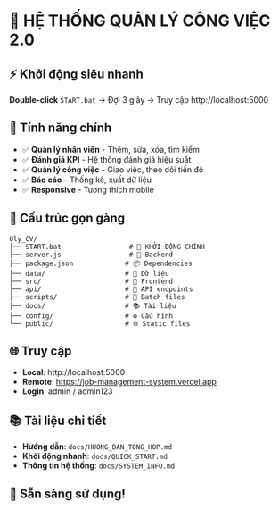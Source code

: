 # 🚀 HỆ THỐNG QUẢN LÝ CÔNG VIỆC 2.0

## ⚡ Khởi động siêu nhanh
**Double-click** `START.bat` → Đợi 3 giây → Truy cập http://localhost:5000

## 🎯 Tính năng chính
- ✅ **Quản lý nhân viên** - Thêm, sửa, xóa, tìm kiếm
- ✅ **Đánh giá KPI** - Hệ thống đánh giá hiệu suất
- ✅ **Quản lý công việc** - Giao việc, theo dõi tiến độ
- ✅ **Báo cáo** - Thống kê, xuất dữ liệu
- ✅ **Responsive** - Tương thích mobile

## 📁 Cấu trúc gọn gàng
```
Qly_CV/
├── START.bat                 # 🎯 KHỞI ĐỘNG CHÍNH
├── server.js                 # 🔧 Backend
├── package.json             # 📦 Dependencies
├── data/                    # 💾 Dữ liệu
├── src/                     # 🎨 Frontend
├── api/                     # 🔌 API endpoints
├── scripts/                 # 🔧 Batch files
├── docs/                    # 📚 Tài liệu
├── config/                  # ⚙️ Cấu hình
└── public/                  # 🌐 Static files
```

## 🌐 Truy cập
- **Local**: http://localhost:5000
- **Remote**: https://job-management-system.vercel.app
- **Login**: admin / admin123

## 📚 Tài liệu chi tiết
- **Hướng dẫn**: `docs/HUONG_DAN_TONG_HOP.md`
- **Khởi động nhanh**: `docs/QUICK_START.md`
- **Thông tin hệ thống**: `docs/SYSTEM_INFO.md`

## 🎉 Sẵn sàng sử dụng!

